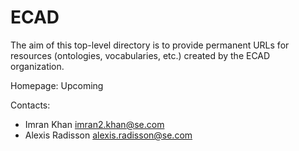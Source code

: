 ECAD 
===

The aim of this top-level directory is to provide permanent URLs for resources (ontologies, vocabularies, etc.) created by the ECAD organization.

Homepage:
Upcoming

Contacts:
* Imran Khan <imran2.khan@se.com>
* Alexis Radisson <alexis.radisson@se.com>


